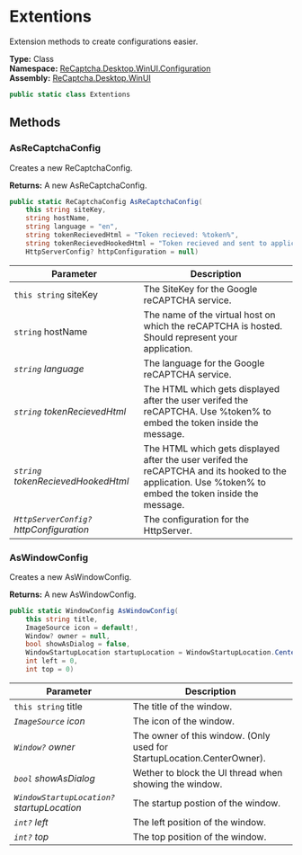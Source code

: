 # Extentions
Extension methods to create configurations easier.

**Type:** Class
<br />
**Namespace:** [ReCaptcha.Desktop.WinUI.Configuration](/ReCaptcha.Desktop/reference/recaptcha.desktop.winui/configuration/)
<br />
**Assembly:** [ReCaptcha.Desktop.WinUI](/ReCaptcha.Desktop/reference/recaptcha.desktop.winui/)

```cs
public static class Extentions
```

## Methods

### AsReCaptchaConfig
Creates a new ReCaptchaConfig.

**Returns:** A new AsReCaptchaConfig.
```cs
public static ReCaptchaConfig AsReCaptchaConfig(
    this string siteKey,
    string hostName,
    string language = "en",
    string tokenRecievedHtml = "Token recieved: %token%",
    string tokenRecievedHookedHtml = "Token recieved and sent to application.",
    HttpServerConfig? httpConfiguration = null)
```
| Parameter                                                | Description                           |
|----------------------------------------------------------|---------------------------------------|
| `this string` siteKey | The SiteKey for the Google reCAPTCHA service. |
| `string` hostName | The name of the virtual host on which the reCAPTCHA is hosted. Should represent your application. |
| *`string` language*                  | The language for the Google reCAPTCHA service.      |
| *`string` tokenRecievedHtml*                  | The HTML which gets displayed after the user verifed the reCAPTCHA. Use %token% to embed the token inside the message.      |
| *`string` tokenRecievedHookedHtml*                  | The HTML which gets displayed after the user verifed the reCAPTCHA and its hooked to the application. Use %token% to embed the token inside the message.      |
| *`HttpServerConfig?` httpConfiguration*                  | The configuration for the HttpServer.      |
### AsWindowConfig
Creates a new AsWindowConfig.

**Returns:** A new AsWindowConfig.
```cs
public static WindowConfig AsWindowConfig(
    this string title,
    ImageSource icon = default!,
    Window? owner = null,
    bool showAsDialog = false,
    WindowStartupLocation startupLocation = WindowStartupLocation.CenterScreen,
    int left = 0,
    int top = 0)
```
| Parameter                                                | Description                           |
|----------------------------------------------------------|---------------------------------------|
| `this string` title | The title of the window. |
| *`ImageSource` icon*                  | The icon of the window.      |
| *`Window?` owner*                  | The owner of this window. (Only used for StartupLocation.CenterOwner).      |
| *`bool` showAsDialog*                  | Wether to block the UI thread when showing the window.      |
| *`WindowStartupLocation?` startupLocation*                  | The startup postion of the window.      |
| *`int?` left*                  | The left position of the window.      |
| *`int?` top*                  | The top position of the window.      |